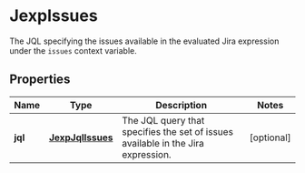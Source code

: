 

# JexpIssues

The JQL specifying the issues available in the evaluated Jira expression under the `issues` context variable.

## Properties

| Name | Type | Description | Notes |
|------------ | ------------- | ------------- | -------------|
|**jql** | [**JexpJqlIssues**](JexpJqlIssues.md) | The JQL query that specifies the set of issues available in the Jira expression. |  [optional] |



